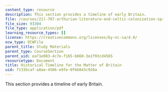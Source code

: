 ```yaml
---
content_type: resource
description: This section provides a timeline of early Britain.
file: /courses/21l-707-arthurian-literature-and-celtic-colonization-spring-2005/7133bcafa8ae4506e9fe0f66043c926a_his_time_mat_bri.pdf
file_size: 93304
file_type: application/pdf
learning_resource_types: []
license: https://creativecommons.org/licenses/by-nc-sa/4.0/
ocw_type: OCWFile
parent_title: Study Materials
parent_type: CourseSection
parent_uid: ea71e083-4c7e-f165-b660-3e1f93cd4565
resourcetype: Document
title: Historical Timeline for the Matter of Britain
uid: 7133bcaf-a8ae-4506-e9fe-0f66043c926a
---
```

This section provides a timeline of early Britain.